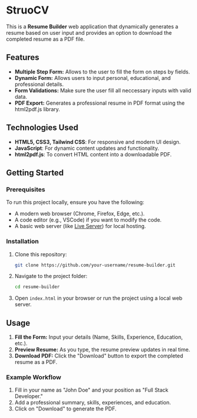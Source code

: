 # StruoCV

This is a **Resume Builder** web application that dynamically generates a resume based on user input and provides an option to download the completed resume as a PDF file.

## Features
- **Multiple Step Form:** Allows to the user to fill the form on steps by fields.
- **Dynamic Form:** Allows users to input personal, educational, and professional details.
- **Form Validations:** Make sure the user fill all neccessary inputs with valid data.
- **PDF Export:** Generates a professional resume in PDF format using the html2pdf.js library.


## Technologies Used
- **HTML5, CSS3, Tailwind CSS**: For responsive and modern UI design.
- **JavaScript**: For dynamic content updates and functionality.
- **html2pdf.js**: To convert HTML content into a downloadable PDF.

## Getting Started

### Prerequisites
To run this project locally, ensure you have the following:
- A modern web browser (Chrome, Firefox, Edge, etc.).
- A code editor (e.g., VSCode) if you want to modify the code.
- A basic web server (like [Live Server](https://marketplace.visualstudio.com/items?itemName=ritwickdey.LiveServer)) for local hosting.

### Installation
1. Clone this repository:
   ```bash
   git clone https://github.com/your-username/resume-builder.git
   ```
2. Navigate to the project folder:
   ```bash
   cd resume-builder
   ```
3. Open `index.html` in your browser or run the project using a local web server.


## Usage

1. **Fill the Form:** Input your details (Name, Skills, Experience, Education, etc.).
2. **Preview Resume:** As you type, the resume preview updates in real time.
3. **Download PDF:** Click the "Download" button to export the completed resume as a PDF.

### Example Workflow
1. Fill in your name as "John Doe" and your position as "Full Stack Developer."
2. Add a professional summary, skills, experiences, and education.
3. Click on "Download" to generate the PDF.

